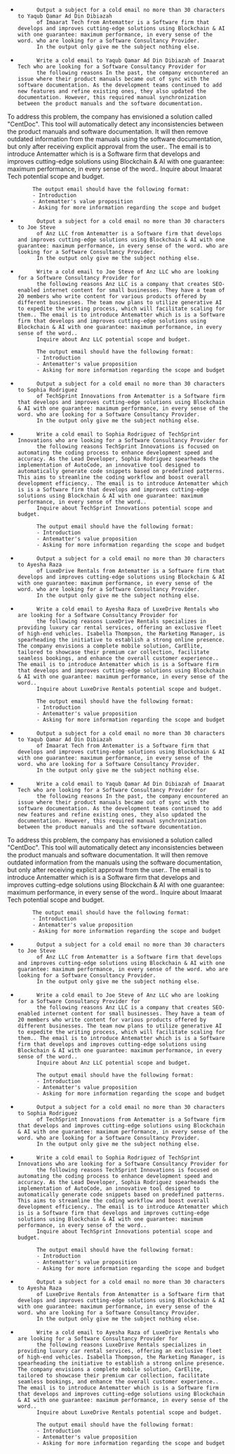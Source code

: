 -  
            Output a subject for a cold email no more than 30 characters to Yaqub Qamar Ad Din Dibiazah 
            of Imaarat Tech from Antematter is a Software firm that develops and improves cutting-edge solutions using Blockchain & AI with one guarantee: maximum performance, in every sense of the word. who are looking for a Software Consultancy Provider.
            In the output only give me the subject nothing else.
            
- 
            Write a cold email to Yaqub Qamar Ad Din Dibiazah of Imaarat Tech who are looking for a Software Consultancy Provider for
            the following reasons In the past, the company encountered an issue where their product manuals became out of sync with the software documentation. As the development teams continued to add new features and refine existing ones, they also updated the documentation. However, this required manual synchronization between the product manuals and the software documentation.
 
 To address this problem, the company has envisioned a solution called "CentDoc". This tool will automatically detect any inconsistencies between the product manuals and software documentation. It will then remove outdated information from the manuals using the software documentation, but only after receiving explicit approval from the user.. The email is to introduce Antematter which is is a Software firm that develops and improves cutting-edge solutions using Blockchain & AI with one guarantee: maximum performance, in every sense of the word.. 
            Inquire about Imaarat Tech potential scope and budget.
            
            The output email should have the following format:
            - Introduction
            - Antematter's value proposition
            - Asking for more information regarding the scope and budget
          
-  
            Output a subject for a cold email no more than 30 characters to Joe Steve 
            of Anz LLC from Antematter is a Software firm that develops and improves cutting-edge solutions using Blockchain & AI with one guarantee: maximum performance, in every sense of the word. who are looking for a Software Consultancy Provider.
            In the output only give me the subject nothing else.
            
- 
            Write a cold email to Joe Steve of Anz LLC who are looking for a Software Consultancy Provider for
            the following reasons Anz LLC is a company that creates SEO-enabled internet content for small businesses. They have a team of 20 members who write content for various products offered by different businesses. The team now plans to utilize generative AI to expedite the writing process, which will facilitate scaling for them.. The email is to introduce Antematter which is is a Software firm that develops and improves cutting-edge solutions using Blockchain & AI with one guarantee: maximum performance, in every sense of the word.. 
            Inquire about Anz LLC potential scope and budget.
            
            The output email should have the following format:
            - Introduction
            - Antematter's value proposition
            - Asking for more information regarding the scope and budget
          
-  
            Output a subject for a cold email no more than 30 characters to Sophia Rodriguez 
            of TechSprint Innovations from Antematter is a Software firm that develops and improves cutting-edge solutions using Blockchain & AI with one guarantee: maximum performance, in every sense of the word. who are looking for a Software Consultancy Provider.
            In the output only give me the subject nothing else.
            
- 
            Write a cold email to Sophia Rodriguez of TechSprint Innovations who are looking for a Software Consultancy Provider for
            the following reasons TechSprint Innovations is focused on automating the coding process to enhance development speed and accuracy. As the Lead Developer, Sophia Rodriguez spearheads the implementation of AutoCode, an innovative tool designed to automatically generate code snippets based on predefined patterns. This aims to streamline the coding workflow and boost overall development efficiency.. The email is to introduce Antematter which is is a Software firm that develops and improves cutting-edge solutions using Blockchain & AI with one guarantee: maximum performance, in every sense of the word.. 
            Inquire about TechSprint Innovations potential scope and budget.
            
            The output email should have the following format:
            - Introduction
            - Antematter's value proposition
            - Asking for more information regarding the scope and budget
          
-  
            Output a subject for a cold email no more than 30 characters to Ayesha Raza 
            of LuxeDrive Rentals from Antematter is a Software firm that develops and improves cutting-edge solutions using Blockchain & AI with one guarantee: maximum performance, in every sense of the word. who are looking for a Software Consultancy Provider.
            In the output only give me the subject nothing else.
            
- 
            Write a cold email to Ayesha Raza of LuxeDrive Rentals who are looking for a Software Consultancy Provider for
            the following reasons LuxeDrive Rentals specializes in providing luxury car rental services, offering an exclusive fleet of high-end vehicles. Isabella Thompson, the Marketing Manager, is spearheading the initiative to establish a strong online presence. The company envisions a complete mobile solution, CarElite, tailored to showcase their premium car collection, facilitate seamless bookings, and enhance the overall customer experience.. The email is to introduce Antematter which is is a Software firm that develops and improves cutting-edge solutions using Blockchain & AI with one guarantee: maximum performance, in every sense of the word.. 
            Inquire about LuxeDrive Rentals potential scope and budget.
            
            The output email should have the following format:
            - Introduction
            - Antematter's value proposition
            - Asking for more information regarding the scope and budget
          
-  
            Output a subject for a cold email no more than 30 characters to Yaqub Qamar Ad Din Dibiazah 
            of Imaarat Tech from Antematter is a Software firm that develops and improves cutting-edge solutions using Blockchain & AI with one guarantee: maximum performance, in every sense of the word. who are looking for a Software Consultancy Provider.
            In the output only give me the subject nothing else.
            
- 
            Write a cold email to Yaqub Qamar Ad Din Dibiazah of Imaarat Tech who are looking for a Software Consultancy Provider for
            the following reasons In the past, the company encountered an issue where their product manuals became out of sync with the software documentation. As the development teams continued to add new features and refine existing ones, they also updated the documentation. However, this required manual synchronization between the product manuals and the software documentation.
 
 To address this problem, the company has envisioned a solution called "CentDoc". This tool will automatically detect any inconsistencies between the product manuals and software documentation. It will then remove outdated information from the manuals using the software documentation, but only after receiving explicit approval from the user.. The email is to introduce Antematter which is is a Software firm that develops and improves cutting-edge solutions using Blockchain & AI with one guarantee: maximum performance, in every sense of the word.. 
            Inquire about Imaarat Tech potential scope and budget.
            
            The output email should have the following format:
            - Introduction
            - Antematter's value proposition
            - Asking for more information regarding the scope and budget
          
-  
            Output a subject for a cold email no more than 30 characters to Joe Steve 
            of Anz LLC from Antematter is a Software firm that develops and improves cutting-edge solutions using Blockchain & AI with one guarantee: maximum performance, in every sense of the word. who are looking for a Software Consultancy Provider.
            In the output only give me the subject nothing else.
            
- 
            Write a cold email to Joe Steve of Anz LLC who are looking for a Software Consultancy Provider for
            the following reasons Anz LLC is a company that creates SEO-enabled internet content for small businesses. They have a team of 20 members who write content for various products offered by different businesses. The team now plans to utilize generative AI to expedite the writing process, which will facilitate scaling for them.. The email is to introduce Antematter which is is a Software firm that develops and improves cutting-edge solutions using Blockchain & AI with one guarantee: maximum performance, in every sense of the word.. 
            Inquire about Anz LLC potential scope and budget.
            
            The output email should have the following format:
            - Introduction
            - Antematter's value proposition
            - Asking for more information regarding the scope and budget
          
-  
            Output a subject for a cold email no more than 30 characters to Sophia Rodriguez 
            of TechSprint Innovations from Antematter is a Software firm that develops and improves cutting-edge solutions using Blockchain & AI with one guarantee: maximum performance, in every sense of the word. who are looking for a Software Consultancy Provider.
            In the output only give me the subject nothing else.
            
- 
            Write a cold email to Sophia Rodriguez of TechSprint Innovations who are looking for a Software Consultancy Provider for
            the following reasons TechSprint Innovations is focused on automating the coding process to enhance development speed and accuracy. As the Lead Developer, Sophia Rodriguez spearheads the implementation of AutoCode, an innovative tool designed to automatically generate code snippets based on predefined patterns. This aims to streamline the coding workflow and boost overall development efficiency.. The email is to introduce Antematter which is is a Software firm that develops and improves cutting-edge solutions using Blockchain & AI with one guarantee: maximum performance, in every sense of the word.. 
            Inquire about TechSprint Innovations potential scope and budget.
            
            The output email should have the following format:
            - Introduction
            - Antematter's value proposition
            - Asking for more information regarding the scope and budget
          
-  
            Output a subject for a cold email no more than 30 characters to Ayesha Raza 
            of LuxeDrive Rentals from Antematter is a Software firm that develops and improves cutting-edge solutions using Blockchain & AI with one guarantee: maximum performance, in every sense of the word. who are looking for a Software Consultancy Provider.
            In the output only give me the subject nothing else.
            
- 
            Write a cold email to Ayesha Raza of LuxeDrive Rentals who are looking for a Software Consultancy Provider for
            the following reasons LuxeDrive Rentals specializes in providing luxury car rental services, offering an exclusive fleet of high-end vehicles. Isabella Thompson, the Marketing Manager, is spearheading the initiative to establish a strong online presence. The company envisions a complete mobile solution, CarElite, tailored to showcase their premium car collection, facilitate seamless bookings, and enhance the overall customer experience.. The email is to introduce Antematter which is is a Software firm that develops and improves cutting-edge solutions using Blockchain & AI with one guarantee: maximum performance, in every sense of the word.. 
            Inquire about LuxeDrive Rentals potential scope and budget.
            
            The output email should have the following format:
            - Introduction
            - Antematter's value proposition
            - Asking for more information regarding the scope and budget
          

